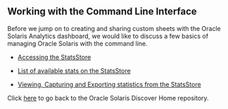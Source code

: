 ## Working with the Command Line Interface

Before we jump on to creating and sharing custom sheets with the Oracle Solaris Analytics dashboard, we would like to discuss a few basics of managing Oracle Solaris with the command line.

- [Accessing the StatsStore](https://alm.oraclecorp.com/sandbox/#projects/oraclesolaris-contrib/scm/solarisdiscover.git/blob/Working%20with%20the%20Command%20Line%20Interface/accessingsolaris.md?revision=master)

- [List of available stats on the StatsStore](https://alm.oraclecorp.com/sandbox/#projects/oraclesolaris-contrib/scm/solarisdiscover.git/blob/Working%20with%20the%20Command%20Line%20Interface/solarislistofstats.md?revision=master)

- [Viewing, Capturing and Exporting statistics from the StatsStore](https://alm.oraclecorp.com/sandbox/#projects/oraclesolaris-contrib/scm/solarisdiscover.git/blob/Working%20with%20the%20Command%20Line%20Interface/accessingsolaris.md?revision=master)

  





Click [here](https://alm.oraclecorp.com/sandbox/#projects/oraclesolarisdiscover1/scm/solarisdiscover.git/tree/?revision=master) to go back to the Oracle Solaris Discover Home repository.
